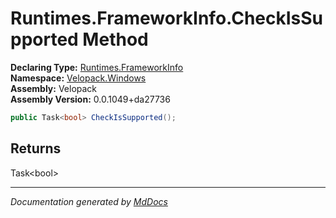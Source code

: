 ﻿<!--  
  <auto-generated>   
    The contents of this file were generated by a tool.  
    Changes to this file may be list if the file is regenerated  
  </auto-generated>   
-->

# Runtimes.FrameworkInfo.CheckIsSupported Method

**Declaring Type:** [Runtimes.FrameworkInfo](../index.md)  
**Namespace:** [Velopack.Windows](../../../index.md)  
**Assembly:** Velopack  
**Assembly Version:** 0.0.1049+da27736

```csharp
public Task<bool> CheckIsSupported();
```

## Returns

Task\<bool\>

___

*Documentation generated by [MdDocs](https://github.com/ap0llo/mddocs)*
